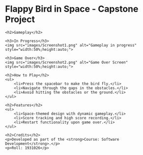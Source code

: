 <!DOCTYPE html>
<html>
<head>
    <title>Flappy Bird in Space - Capstone Project</title>
</head>
<body>
    <h1>Flappy Bird in Space - Capstone Project</h1>

    <h2>Gameplay</h2>

    <h3>In Progress</h3>
    <img src="images/Screenshot1.png" alt="Gameplay in progress" style="width:50%;height:auto;">

    <h3>Game Over</h3>
    <img src="images/Screenshot2.png" alt="Game Over Screen" style="width:50%;height:auto;">

    <h2>How to Play</h2>
    <ul>
        <li>Press the spacebar to make the bird fly.</li>
        <li>Navigate through the gaps in the obstacles.</li>
        <li>Avoid hitting the obstacles or the ground.</li>
    </ul>

    <h2>Features</h2>
    <ul>
        <li>Space-themed design with dynamic gameplay.</li>
        <li>Score tracking and high score recording.</li>
        <li>Restart functionality upon game over.</li>
    </ul>

    <h2>Credits</h2>
    <p>Developed as part of the <strong>Course: Software Development</strong>.</p>
    <p>Roll: 1931026</p>
</body>
</html>
